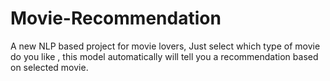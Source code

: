 # Movie-Recommendation
A new NLP based project for movie lovers, Just select which type of movie do you like , this model automatically will tell you a recommendation based on selected movie. 
